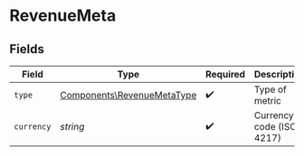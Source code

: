 # RevenueMeta


## Fields

| Field                                                                    | Type                                                                     | Required                                                                 | Description                                                              | Example                                                                  |
| ------------------------------------------------------------------------ | ------------------------------------------------------------------------ | ------------------------------------------------------------------------ | ------------------------------------------------------------------------ | ------------------------------------------------------------------------ |
| `type`                                                                   | [Components\RevenueMetaType](../../Models/Components/RevenueMetaType.md) | :heavy_check_mark:                                                       | Type of metric                                                           | revenue                                                                  |
| `currency`                                                               | *string*                                                                 | :heavy_check_mark:                                                       | Currency code (ISO 4217)                                                 | USD                                                                      |
